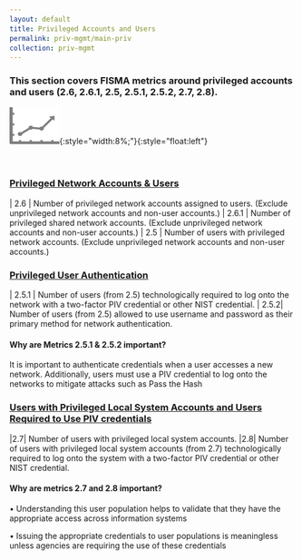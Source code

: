 ```yaml
---
layout: default
title: Privileged Accounts and Users
permalink: priv-mgmt/main-priv
collection: priv-mgmt
---
```

### This section covers FISMA metrics around privileged accounts and users (2.6, 2.6.1, 2.5, 2.5.1, 2.5.2, 2.7, 2.8).
![Chart logo](../img/graph.png){:style="width:8%;"}{:style="float:left"}
<br> <br> <br>
### [Privileged Network Accounts & Users](collection-26-25)

| 2.6 | Number of privileged network accounts assigned to users. (Exclude unprivileged network accounts and non-user accounts.)
| 2.6.1 | Number of privileged shared network accounts. (Exclude unprivileged network accounts and non-user accounts.)
| 2.5 | Number of users with privileged network accounts. (Exclude unprivileged network accounts and non-user accounts.)

### [Privileged User Authentication](collection-251-252)

| 2.5.1 | Number of users (from 2.5) technologically required to log onto the network with a two-factor PIV credential or other NIST credential.
| 2.5.2| Number of users (from 2.5) allowed to use username and password as their primary method for network authentication.

<div class="usa-alert usa-alert-info">
  <div class="usa-alert-body">
    <p class="usa-alert-text"><H4>Why are Metrics 2.5.1 & 2.5.2 important?</H4>
    It is important to authenticate credentials when a user accesses a new network. Additionally, users must use a PIV credential to log onto the networks to mitigate attacks such as Pass the Hash </p>
</div>
</div>

### [Users with Privileged Local System Accounts and Users Required to Use PIV credentials](collection-27-28)

|2.7| Number of users with privileged local system accounts.
|2.8| Number of users with privileged local system accounts (from 2.7) technologically required to log onto the system with a two-factor PIV credential or other NIST credential.

<div class="usa-alert usa-alert-info">
  <div class="usa-alert-body">
    <p class="usa-alert-text"><H4>Why are metrics 2.7 and 2.8 important?</H4>
    <p>• Understanding this user population helps to validate that they have the appropriate access across information systems</p>
    <p>• Issuing the appropriate credentials to user populations is meaningless unless agencies are requiring the use of these credentials</p>
    </p>
</div>
</div>
<br>
